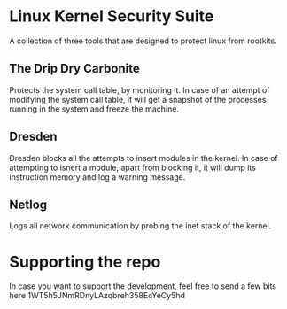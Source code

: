 # Linux Kernel Security Suite

A collection of three tools that are designed to protect linux from rootkits.

## The Drip Dry Carbonite

Protects the system call table, by monitoring it.
In case of an attempt of modifying the system call table, it will get a snapshot of the processes running in the system and freeze the machine.

## Dresden

Dresden blocks all the attempts to insert modules in the kernel. In case of attempting to isnert a module, apart from blocking it, it will dump its instruction memory and log a warning message.

## Netlog

Logs all network communication by probing the inet stack of the kernel.

# Supporting the repo

In case you want to support the development, feel free to send a few bits here 1WT5h5JNmRDnyLAzqbreh358EcYeCy5hd
